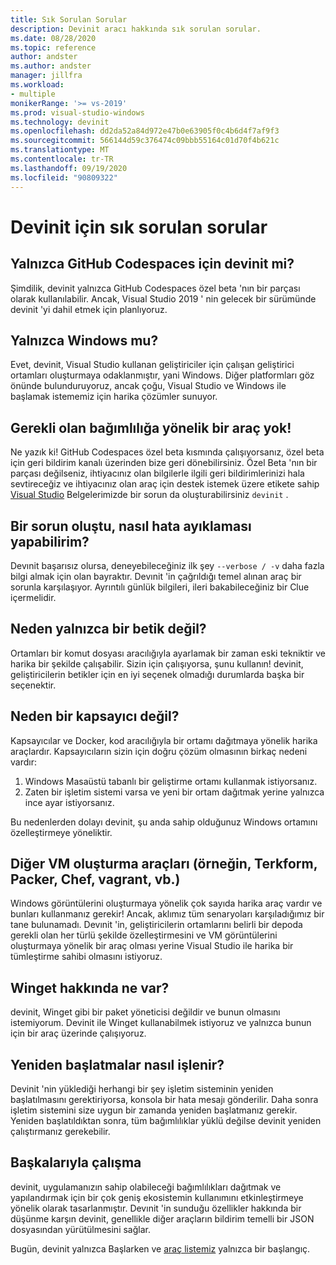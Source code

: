 ```yaml
---
title: Sık Sorulan Sorular
description: Devinit aracı hakkında sık sorulan sorular.
ms.date: 08/28/2020
ms.topic: reference
author: andster
ms.author: andster
manager: jillfra
ms.workload:
- multiple
monikerRange: '>= vs-2019'
ms.prod: visual-studio-windows
ms.technology: devinit
ms.openlocfilehash: dd2da52a84d972e47b0e63905f0c4b6d4f7af9f3
ms.sourcegitcommit: 566144d59c376474c09bbb55164c01d70f4b621c
ms.translationtype: MT
ms.contentlocale: tr-TR
ms.lasthandoff: 09/19/2020
ms.locfileid: "90809322"
---
```

# <a name="frequently-asked-questions-for-devinit"></a>Devinit için sık sorulan sorular

## <a name="is-devinit-just-for-github-codespaces"></a>Yalnızca GitHub Codespaces için devinit mi?

Şimdilik, devinit yalnızca GitHub Codespaces özel beta 'nın bir parçası olarak kullanılabilir. Ancak, Visual Studio 2019 ' nin gelecek bir sürümünde devinit 'yi dahil etmek için planlıyoruz.

## <a name="is-it-windows-only"></a>Yalnızca Windows mu?
Evet, devinit, Visual Studio kullanan geliştiriciler için çalışan geliştirici ortamları oluşturmaya odaklanmıştır, yani Windows. Diğer platformları göz önünde bulunduruyoruz, ancak çoğu, Visual Studio ve Windows ile başlamak istememiz için harika çözümler sunuyor.

## <a name="theres-no-tool-for-the-dependency-i-need"></a>Gerekli olan bağımlılığa yönelik bir araç yok!

Ne yazık ki! GitHub Codespaces özel beta kısmında çalışıyorsanız, özel beta için geri bildirim kanalı üzerinden bize geri dönebilirsiniz. Özel Beta 'nın bir parçası değilseniz, ihtiyacınız olan bilgilerle ilgili geri bildirimlerinizi hala sevtireceğiz ve ihtiyacınız olan araç için destek istemek üzere etikete sahip [Visual Studio](https://github.com/MicrosoftDocs/visualstudio-docs/) Belgelerimizde bir sorun da oluşturabilirsiniz `devinit` .

## <a name="something-went-wrong-how-do-i-debug"></a>Bir sorun oluştu, nasıl hata ayıklaması yapabilirim?

Devınit başarısız olursa, deneyebileceğiniz ilk şey `--verbose / -v` daha fazla bilgi almak için olan bayraktır. Devınit 'in çağrıldığı temel alınan araç bir sorunla karşılaşıyor. Ayrıntılı günlük bilgileri, ileri bakabileceğiniz bir Clue içermelidir.

## <a name="why-not-just-a-script"></a>Neden yalnızca bir betik değil?

Ortamları bir komut dosyası aracılığıyla ayarlamak bir zaman eski tekniktir ve harika bir şekilde çalışabilir. Sizin için çalışıyorsa, şunu kullanın! devinit, geliştiricilerin betikler için en iyi seçenek olmadığı durumlarda başka bir seçenektir.

## <a name="why-not-a-container"></a>Neden bir kapsayıcı değil?

Kapsayıcılar ve Docker, kod aracılığıyla bir ortamı dağıtmaya yönelik harika araçlardır. Kapsayıcıların sizin için doğru çözüm olmasının birkaç nedeni vardır:

1. Windows Masaüstü tabanlı bir geliştirme ortamı kullanmak istiyorsanız.
1. Zaten bir işletim sistemi varsa ve yeni bir ortam dağıtmak yerine yalnızca ince ayar istiyorsanız.

Bu nedenlerden dolayı devinit, şu anda sahip olduğunuz Windows ortamını özelleştirmeye yöneliktir.

## <a name="what-about-other-vm-creation-tools-for-example-terraform-packer-chef-vagrant-etc"></a>Diğer VM oluşturma araçları (örneğin, Terkform, Packer, Chef, vagrant, vb.)

Windows görüntülerini oluşturmaya yönelik çok sayıda harika araç vardır ve bunları kullanmanız gerekir! Ancak, aklımız tüm senaryoları karşıladığımız bir tane bulunamadı. Devınit 'in, geliştiricilerin ortamlarını belirli bir depoda gerekli olan her türlü şekilde özelleştirmesini ve VM görüntülerini oluşturmaya yönelik bir araç olması yerine Visual Studio ile harika bir tümleştirme sahibi olmasını istiyoruz.

## <a name="what-about-winget"></a>Winget hakkında ne var?

devinit, Winget gibi bir paket yöneticisi değildir ve bunun olmasını istemiyorum. Devinit ile Winget kullanabilmek istiyoruz ve yalnızca bunun için bir araç üzerinde çalışıyoruz.

## <a name="how-are-restarts-handled"></a>Yeniden başlatmalar nasıl işlenir?

Devinit 'nin yüklediği herhangi bir şey işletim sisteminin yeniden başlatılmasını gerektiriyorsa, konsola bir hata mesajı gönderilir. Daha sonra işletim sistemini size uygun bir zamanda yeniden başlatmanız gerekir. Yeniden başlatıldıktan sonra, tüm bağımlılıklar yüklü değilse devinit yeniden çalıştırmanız gerekebilir.

## <a name="working-with-others"></a>Başkalarıyla çalışma

devinit, uygulamanızın sahip olabileceği bağımlılıkları dağıtmak ve yapılandırmak için bir çok geniş ekosistemin kullanımını etkinleştirmeye yönelik olarak tasarlanmıştır. Devınit 'in sunduğu özellikler hakkında bir düşünme karşın devinit, genellikle diğer araçların bildirim temelli bir JSON dosyasından yürütülmesini sağlar.

Bugün, devinit yalnızca Başlarken ve [araç listemiz](/devinit-tool-list.md) yalnızca bir başlangıç.
